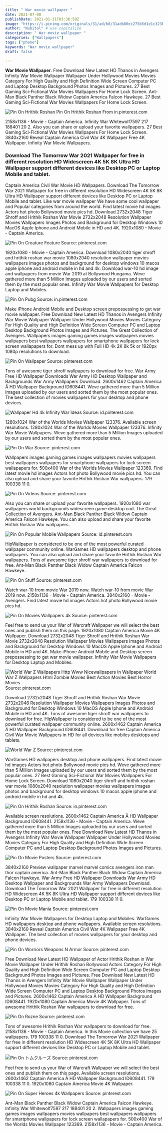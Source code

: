 ```yaml
---
title: " War movie wallpaper "
date: 2021-07-08
publishDate: 2021-01-31T03:36:59Z
image: "https://i.pinimg.com/originals/31/ad/b8/31adb80ec275b5d1e1c323b3e8371ab1.jpg"
author: "Nubitol" # use capitalize
description: " War movie wallpaper "
categories: ["Wallpapers"]
tags: ["phone"]
keywords: "War movie wallpaper"
draft: false

---
```



**War Movie Wallpaper**. Free Download New Latest HD Thanos in Avengers Infinity War Movie Wallpaper Wallpaper Under Hollywood Movies Movies Category For High Quality and High Definition Wide Screen Computer PC and Laptop Desktop Background Photos Images and Pictures. 27 Best Gaming Sci-Fictional War Movies Wallpapers For Home Lock Screen. Ant-Man Black Panther Black Widow Captain America Falcon Hawkeye. 27 Best Gaming Sci-Fictional War Movies Wallpapers For Home Lock Screen.

![Pin On Hrithik Roshan](https://i.pinimg.com/originals/6f/fe/ae/6ffeae39b1c734775c43fabda2d75f22.png "Pin On Hrithik Roshan")
Pin On Hrithik Roshan From in.pinterest.com


2158x1136 - Movie - Captain America. Infinity War Whitewolf7597 217 188401 20 2. Also you can share or upload your favorite wallpapers. 27 Best Gaming Sci-Fictional War Movies Wallpapers For Home Lock Screen. 3840x2160 Reveal Captain America Civil War 4K Wallpaper Free 4K Wallpaper. Infinity War Movie Wallpapers.

### Download The Tomorrow War 2021 Wallpaper for free in different resolution HD Widescreen 4K 5K 8K Ultra HD Wallpaper support different devices like Desktop PC or Laptop Mobile and tablet.

Captain America Civil War Movie HD Wallpapers. Download The Tomorrow War 2021 Wallpaper for free in different resolution HD Widescreen 4K 5K 8K Ultra HD Wallpaper support different devices like Desktop PC or Laptop Mobile and tablet. Like war movie wallpaper We have some cool wallpaper and Popular categories from around the world. Find latest movie hd images Actors hot photo Bollywood movie pics hd. Download 2732x2048 Tiger Shroff and Hrithik Roshan War Movie 2732x2048 Resolution Wallpaper Movies Wallpapers Images Photos and Background for Desktop Windows 10 MacOS Apple Iphone and Android Mobile in HD and 4K. 1920x1080 - Movie - Captain America.


![Pin On Creature Feature](https://i.pinimg.com/originals/c5/d8/00/c5d80053a55e056ec76c19df74d155eb.jpg "Pin On Creature Feature")
Source: pinterest.com

1920x1080 - Movie - Captain America. Download 1080x2040 tiger shroff and hrithik roshan war movie 1080x2040 resolution wallpaper movies wallpapers images photos and background for desktop windows 10 macos apple iphone and android mobile in hd and 4k. Download war-10 hd image and wallpapers from movie War 2019 at Bollywood Hungama. Weve gathered more than 5 Million Images uploaded by our users and sorted them by the most popular ones. Infinity War Movie Wallpapers for Desktop Laptop and Mobiles.

![Pin On Pubg](https://i.pinimg.com/originals/64/e3/b9/64e3b9b90a94df57f603322a6dfb33da.jpg "Pin On Pubg")
Source: in.pinterest.com

Make iPhone Android Mobile and Desktop screen prepossessing to get war movie wallpaper. Free Download New Latest HD Thanos in Avengers Infinity War Movie Wallpaper Wallpaper Under Hollywood Movies Movies Category For High Quality and High Definition Wide Screen Computer PC and Laptop Desktop Background Photos Images and Pictures. The Great Collection of Avengers. Wallpapers images gaming games images wallpapers movies wallpapers best wallpapers wallpapers for smartphone wallpapers for lock screen wallapapers for. Dont mess up with Full HD 4k 2K 8k 5k or 1920px 1080p resolutions to download.

![Pin On Wallpaper](https://i.pinimg.com/originals/02/8b/e0/028be07c833fdc28dee6d5b13fec5fa9.jpg "Pin On Wallpaper")
Source: pinterest.com

Tons of awesome tiger shroff wallpapers to download for free. War Army Free HD Wallpaper Downloads War Army HD Desktop Wallpaper and Backgrounds War Army Wallpapers Download. 2600x1462 Captain America Â HD Wallpaper Background ID608441. Weve gathered more than 5 Million Images uploaded by our users and sorted them by the most popular ones. The best collection of movies wallpapers for your desktop and phone devices.

![Wallpaper Hd 4k Infinity War Ideas](https://i.pinimg.com/originals/89/e2/6a/89e26aa1f59d432e6b830f9805ea7a0d.png "Wallpaper Hd 4k Infinity War Ideas")
Source: id.pinterest.com

1280x1024 War of the Worlds Movies Wallpaper 123376. Available screen resolutions. 1280x1024 War of the Worlds Movies Wallpaper 123376. Infinity War Movie Wallpapers. Weve gathered more than 5 Million Images uploaded by our users and sorted them by the most popular ones.

![Pin On War](https://i.pinimg.com/564x/7f/b6/fd/7fb6fd6a6ed3b5079a3f84e75acc1a9e.jpg "Pin On War")
Source: pinterest.com

Wallpapers images gaming games images wallpapers movies wallpapers best wallpapers wallpapers for smartphone wallpapers for lock screen wallapapers for. 500x400 War of the Worlds Movies Wallpaper 123369. Find latest movie hd images Actors hot photo Bollywood movie pics hd. You can also upload and share your favorite Hrithik Roshan War wallpapers. 179 100338 11 0.

![Pin On Videos](https://i.pinimg.com/564x/83/fd/bf/83fdbf076247b1a17f1a80899de8fa6b.jpg "Pin On Videos")
Source: pinterest.com

Also you can share or upload your favorite wallpapers. 1920x1080 war wallpapers world backgrounds widescreen game desktop cod. The Great Collection of Avengers. Ant-Man Black Panther Black Widow Captain America Falcon Hawkeye. You can also upload and share your favorite Hrithik Roshan War wallpapers.

![Pin On Popular Mobile Wallpapers](https://i.pinimg.com/736x/ff/28/5d/ff285dba4eccd8112e86763837953475.jpg "Pin On Popular Mobile Wallpapers")
Source: id.pinterest.com

HipWallpaper is considered to be one of the most powerful curated wallpaper community online. WarGames HD wallpapers desktop and phone wallpapers. You can also upload and share your favorite Hrithik Roshan War wallpapers. Tons of awesome tiger shroff war wallpapers to download for free. Ant-Man Black Panther Black Widow Captain America Falcon Hawkeye.

![Pin On Stuff](https://i.pinimg.com/originals/cf/2e/6b/cf2e6ba2aad5b060151230293f5fc7f0.jpg "Pin On Stuff")
Source: pinterest.com

Watch war-10 from movie War 2019 now. Watch war-10 from movie War 2019 now. 2158x1136 - Movie - Captain America. 3840x2160 - Movie - Avengers. Find latest movie hd images Actors hot photo Bollywood movie pics hd.

![Pin On Movies Wallpapers 4k](https://i.pinimg.com/originals/40/15/ad/4015ad177fb49ec993cbb969f21bb210.jpg "Pin On Movies Wallpapers 4k")
Source: pinterest.com

Feel free to send us your War of Warcraft Wallpaper we will select the best ones and publish them on this page. 1920x1080 Captain America Movie 4K Wallpaper. Download 2732x2048 Tiger Shroff and Hrithik Roshan War Movie 2732x2048 Resolution Wallpaper Movies Wallpapers Images Photos and Background for Desktop Windows 10 MacOS Apple Iphone and Android Mobile in HD and 4K. Make iPhone Android Mobile and Desktop screen prepossessing to get war movie wallpaper. Infinity War Movie Wallpapers for Desktop Laptop and Mobiles.

![World War Z Wallpapers Http Www Nicewallpapers In Wallpaper World War Z Wallpapers Html Zombie Movies Best Action Movies Best Horror Movies](https://i.pinimg.com/originals/83/0d/e0/830de0cd78aa4483697494feceed9fe4.jpg "World War Z Wallpapers Http Www Nicewallpapers In Wallpaper World War Z Wallpapers Html Zombie Movies Best Action Movies Best Horror Movies")
Source: pinterest.com

Download 2732x2048 Tiger Shroff and Hrithik Roshan War Movie 2732x2048 Resolution Wallpaper Movies Wallpapers Images Photos and Background for Desktop Windows 10 MacOS Apple Iphone and Android Mobile in HD and 4K. Tons of awesome tiger shroff war wallpapers to download for free. HipWallpaper is considered to be one of the most powerful curated wallpaper community online. 2600x1462 Captain America Â HD Wallpaper Background ID608441. Download for free Captain America Civil War Movie Wallpapers in HD for all devices like mobiles desktops and tablets.

![World War Z](https://i.pinimg.com/originals/95/7a/f9/957af9326bea32f193018e124f3105b1.jpg "World War Z")
Source: pinterest.com

WarGames HD wallpapers desktop and phone wallpapers. Find latest movie hd images Actors hot photo Bollywood movie pics hd. Weve gathered more than 5 Million Images uploaded by our users and sorted them by the most popular ones. 27 Best Gaming Sci-Fictional War Movies Wallpapers For Home Lock Screen. Download 1080x2040 tiger shroff and hrithik roshan war movie 1080x2040 resolution wallpaper movies wallpapers images photos and background for desktop windows 10 macos apple iphone and android mobile in hd and 4k.

![Pin On Hrithik Roshan](https://i.pinimg.com/originals/6f/fe/ae/6ffeae39b1c734775c43fabda2d75f22.png "Pin On Hrithik Roshan")
Source: in.pinterest.com

Available screen resolutions. 2600x1462 Captain America Â HD Wallpaper Background ID608441. 2158x1136 - Movie - Captain America. Weve gathered more than 5 Million Images uploaded by our users and sorted them by the most popular ones. Free Download New Latest HD Thanos in Avengers Infinity War Movie Wallpaper Wallpaper Under Hollywood Movies Movies Category For High Quality and High Definition Wide Screen Computer PC and Laptop Desktop Background Photos Images and Pictures.

![Pin On Movie Posters](https://i.pinimg.com/originals/f0/fc/93/f0fc93a4df1a981aa9656a279e5f60fb.jpg "Pin On Movie Posters")
Source: pinterest.com

3840x2160 Preview wallpaper marvel marvel comics avengers iron man thor captain america. Ant-Man Black Panther Black Widow Captain America Falcon Hawkeye. War Army Free HD Wallpaper Downloads War Army HD Desktop Wallpaper and Backgrounds War Army Wallpapers Download. Download The Tomorrow War 2021 Wallpaper for free in different resolution HD Widescreen 4K 5K 8K Ultra HD Wallpaper support different devices like Desktop PC or Laptop Mobile and tablet. 179 100338 11 0.

![Pin On Movie Mania](https://i.pinimg.com/736x/5c/43/e8/5c43e843f7ca090da9b7bff041e8a95a.jpg "Pin On Movie Mania")
Source: pinterest.com

Infinity War Movie Wallpapers for Desktop Laptop and Mobiles. WarGames HD wallpapers desktop and phone wallpapers. Available screen resolutions. 3840x2160 Reveal Captain America Civil War 4K Wallpaper Free 4K Wallpaper. The best collection of movies wallpapers for your desktop and phone devices.

![Pin On Worriors Weapons N Armor](https://i.pinimg.com/originals/95/f9/13/95f913d0477a2d521fb8b91c386c4b55.jpg "Pin On Worriors Weapons N Armor")
Source: pinterest.com

Free Download New Latest HD Wallpaper of Actor Hrithik Roshan in War Movie Wallpaper Under Hrithik Roshan Bollywood Actors Category For High Quality and High Definition Wide Screen Computer PC and Laptop Desktop Background Photos Images and Pictures. Free Download New Latest HD Thanos in Avengers Infinity War Movie Wallpaper Wallpaper Under Hollywood Movies Movies Category For High Quality and High Definition Wide Screen Computer PC and Laptop Desktop Background Photos Images and Pictures. 2600x1462 Captain America Â HD Wallpaper Background ID608441. 1920x1080 Captain America Movie 4K Wallpaper. Tons of awesome Hrithik Roshan War wallpapers to download for free.

![Pin On Rozne](https://i.pinimg.com/originals/47/10/28/47102816721094b8eca70cf549ddb06f.jpg "Pin On Rozne")
Source: pinterest.com

Tons of awesome Hrithik Roshan War wallpapers to download for free. 2158x1136 - Movie - Captain America. In this Movie collection we have 25 wallpapers. 179 100338 11 0. Download The Tomorrow War 2021 Wallpaper for free in different resolution HD Widescreen 4K 5K 8K Ultra HD Wallpaper support different devices like Desktop PC or Laptop Mobile and tablet.

![Pin On トムクルーズ](https://i.pinimg.com/originals/23/17/71/2317715bcbae1ee579193e9a6193fc03.jpg "Pin On トムクルーズ")
Source: pinterest.com

Feel free to send us your War of Warcraft Wallpaper we will select the best ones and publish them on this page. Available screen resolutions. 2600x1462 Captain America Â HD Wallpaper Background ID608441. 179 100338 11 0. 1920x1080 Captain America Movie 4K Wallpaper.

![Pin On Super Heroes 4k Wallpapers](https://i.pinimg.com/originals/31/ad/b8/31adb80ec275b5d1e1c323b3e8371ab1.jpg "Pin On Super Heroes 4k Wallpapers")
Source: pinterest.com

Ant-Man Black Panther Black Widow Captain America Falcon Hawkeye. Infinity War Whitewolf7597 217 188401 20 2. Wallpapers images gaming games images wallpapers movies wallpapers best wallpapers wallpapers for smartphone wallpapers for lock screen wallapapers for. 500x400 War of the Worlds Movies Wallpaper 123369. 2158x1136 - Movie - Captain America.

